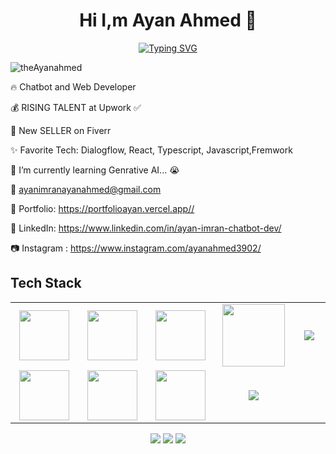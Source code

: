 
<div align =center>
<h1>Hi I,m Ayan Ahmed 👋</h1>
<a href="https://git.io/typing-svg"><img src="https://readme-typing-svg.demolab.com?font=Fira+Code&size=25&pause=1000&color=EAB676&background=0D1117=false&width=355&height=40&lines=A.i+Chatbot+Developer%F0%9F%A4%96+;Mern+Stack+Developer%F0%9F%91%A8%E2%80%8D%F0%9F%92%BB" alt="Typing SVG" /></a><br></div>
  <p align="left"> <img src="https://komarev.com/ghpvc/?username=theAyanahmed&label=Profile%20views&color=0e75b6&style=flat" alt="theAyanahmed" /> </p>
🔥 Chatbot and Web Developer

💰 RISING TALENT at Upwork ✅

💸 New SELLER on Fiverr

✨ Favorite Tech: Dialogflow, React, Typescript, Javascript,Fremwork

📓 I’m currently learning  Genrative AI... 😭

📧 [ayanimranayanahmed@gmail.com](mailto:ayanimranayanahmed@gmail.com)

🎨 Portfolio: https://portfolioayan.vercel.app//

💼 LinkedIn: https://www.linkedin.com/in/ayan-imran-chatbot-dev/


📷 Instagram : https://www.instagram.com/ayanahmed3902/

<h2>Tech Stack</h2>
<table width="100">
<tr>
    <td align='center' width="200">
        <img src="https://www.svgrepo.com/show/353648/dialogflow.svg" width="80">
    </td>
  <td align='center' width="200">
        <img src="https://upload.wikimedia.org/wikipedia/commons/thumb/c/cb/Google_Assistant_logo.svg/1200px-Google_Assistant_logo.svg.png"  width="80">
    </td>
 <td align='center' width="200">
        <img src="https://upload.wikimedia.org/wikipedia/commons/6/6a/JavaScript-logo.png" width="80">
    </td>
 <td align='center' width="200">
        <img src="https://fiverr-res.cloudinary.com/npm-assets/layout-server/fiverr-og-logo.5fd6463.png" width="100">
    </td>
 <td align='center' width="200">
        <img src="https://www.vectorlogo.zone/logos/reactjs/reactjs-ar21.svg">
    </td>
 
</tr>
 
<tr>
    <td align='center'>
        <img src="https://w7.pngwing.com/pngs/390/229/png-transparent-logo-html5-brand-design-text-logo-number.png"  width="80">
    </td>
    <td align='center'>
        <img src="https://upload.wikimedia.org/wikipedia/commons/thumb/4/4c/Typescript_logo_2020.svg/1200px-Typescript_logo_2020.svg.png" width="80">
    </td>
 <td align='center'>
        <img src="https://cdn.worldvectorlogo.com/logos/visual-studio-code-1.svg" width="80">
    </td>
     <td align='center'>
        <img src="https://cdn.pixabay.com/photo/2017/08/05/11/16/logo-2582747_1280.png">
    </td>
</tr>
 
    
</table>
</p>
<p align="center">
<a href="https://www.linkedin.com/in/ayan-imran-7469662a5/"><img src="https://img.shields.io/badge/-Ayan%20Ahmed-0077B5?style=flat&logo=Linkedin&logoColor=white"/></a>
<a href="mailto:ayanimranayanahmed@gmail.com"><img src="https://img.shields.io/badge/-ayanimranayanahmed@gmail.com-D14836?style=flat&logo=Gmail&logoColor=white"/></a>
<a href="https://www.instagram.com/ayanahmed3902/"><img src="https://img.shields.io/badge/-@ayanahmed3902-E4405F?style=flat&logo=Instagram&logoColor=white"/></a>
 </p>
 
<br>

